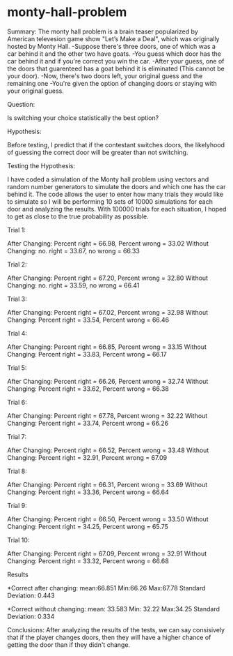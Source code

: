 # monty-hall-problem

Summary:
The monty hall problem is a brain teaser popularized by American televesion game show "Let’s Make a Deal", which was originally hosted by Monty Hall. 
-Suppose there's three doors, one of which was a car behind it and the other two have goats. 
-You guess which door has the car behind it and if you're correct you win the car. 
-After your guess, one of the doors that guarenteed has a goat behind it is eliminated (This cannot be your door). 
-Now, there's two doors left, your original guess and the remaining one
-You're given the option of changing doors or staying with your original guess.

Question:

Is switching your choice statistically the best option?

Hypothesis:

Before testing, I predict that if the contestant switches doors, the likelyhood of guessing the correct door will be greater than not switching.

Testing the Hypothesis:

I have coded a simulation of the Monty hall problem using vectors and random number generators to simulate the doors and which one has the car behind it. The code allows the user to enter how many trials they would like to simulate so I will be performing 10 sets of 10000 simulations for each door and analyzing the results. With 100000 trials for each situation, I hoped to get as close to the true probability as possible. 

Trial 1:

After Changing: Percent right = 66.98, Percent wrong = 33.02
Without Changing: no. right = 33.67, no wrong = 66.33

Trial 2:

After Changing:  Percent right = 67.20, Percent wrong = 32.80
Without Changing:  no. right = 33.59, no wrong = 66.41

Trial 3:

After Changing: Percent right = 67.02, Percent wrong = 32.98
Without Changing:  Percent right = 33.54, Percent wrong = 66.46

Trial 4:

After Changing: Percent right = 66.85, Percent wrong = 33.15
Without Changing: Percent right = 33.83, Percent wrong = 66.17

Trial 5:

After Changing: Percent right = 66.26, Percent wrong = 32.74
Without Changing: Percent right = 33.62, Percent wrong = 66.38

Trial 6:

After Changing: Percent right = 67.78, Percent wrong = 32.22
Without Changing: Percent right = 33.74, Percent wrong = 66.26

Trial 7:

After Changing: Percent right = 66.52, Percent wrong = 33.48
Without Changing: Percent right = 32.91, Percent wrong = 67.09

Trial 8:

After Changing: Percent right = 66.31, Percent wrong = 33.69
Without Changing: Percent right = 33.36, Percent wrong = 66.64

Trial 9:

After Changing: Percent right = 66.50, Percent wrong = 33.50
Without Changing: Percent right = 34.25, Percent wrong = 65.75

Trial 10:

After Changing: Percent right = 67.09, Percent wrong = 32.91
Without Changing: Percent right = 33.32, Percent wrong = 66.68

Results

*Correct after changing:
mean:66.851
Min:66.26
Max:67.78
Standard Deviation: 0.443

*Correct without changing:
mean: 33.583
Min: 32.22
Max:34.25
Standard Deviation: 0.334


Conclusions:
After analyzing the results of the tests, we can say consisively that if the player changes doors, then they will have a higher chance of getting the door than if they didn't change.
